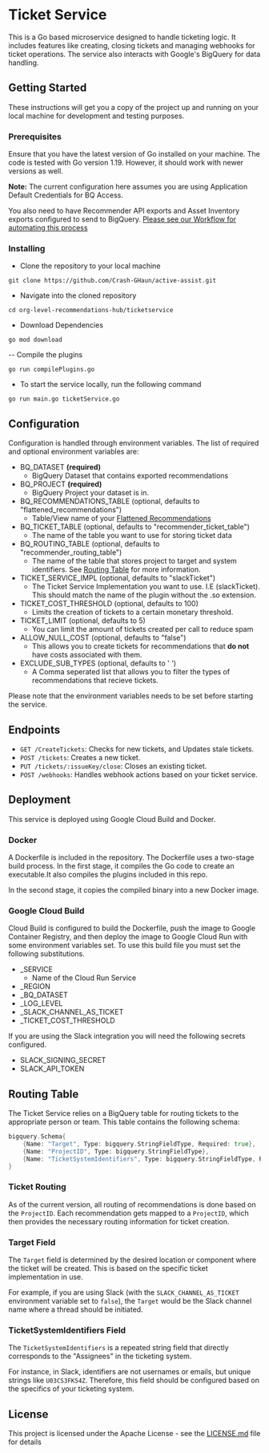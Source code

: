 # Ticket Service

This is a Go based microservice designed to handle ticketing logic. It includes features like creating, closing tickets and managing webhooks for ticket operations. The service also interacts with Google's BigQuery for data handling. 

## Getting Started

These instructions will get you a copy of the project up and running on your local machine for development and testing purposes.

### Prerequisites

Ensure that you have the latest version of Go installed on your machine. The code is tested with Go version 1.19. However, it should work with newer versions as well.

**Note:**  The current configuration here assumes you are using Application Default Credentials for BQ Access.

You also need to have Recommender API exports and Asset Inventory exports configured to send to BigQuery. [Please see our Workflow for automating this process](org-level-recommendations-hub/workflows)

### Installing

- Clone the repository to your local machine
```
git clone https://github.com/Crash-GHaun/active-assist.git
```

- Navigate into the cloned repository
```
cd org-level-recommendations-hub/ticketservice
```

- Download Dependencies
```
go mod download
```

-- Compile the plugins
```
go run compilePlugins.go
```

- To start the service locally, run the following command
```
go run main.go ticketService.go
```

## Configuration

Configuration is handled through environment variables. The list of required and optional environment variables are:

- BQ_DATASET **(required)**
  - BigQuery Dataset that contains exported recommendations
- BQ_PROJECT **(required)**
  - BigQuery Project your dataset is in.
- BQ_RECOMMENDATIONS_TABLE (optional, defaults to "flattened_recommendations")
  - Table/View name of your [Flattened Recommendations](org-level-recommendations-hub/flatten-table-bigquery.sql)
- BQ_TICKET_TABLE (optional, defaults to "recommender_ticket_table")
  - The name of the table you want to use for storing ticket data
- BQ_ROUTING_TABLE (optional, defaults to "recommender_routing_table")
  - The name of the table that stores project to target and system identifiers. See [Routing Table](#routing-table) for more information.
- TICKET_SERVICE_IMPL (optional, defaults to "slackTicket")
  - The Ticket Service Implementation you want to use. I.E (slackTicket). This should match the name of the plugin without the .so extension.
- TICKET_COST_THRESHOLD (optional, defaults to 100)
  - Limits the creation of tickets to a certain monetary threshold. 
- TICKET_LIMIT (optional, defaults to 5)
  - You can limit the amount of tickets created per call to reduce spam
- ALLOW_NULL_COST (optional, defaults to "false")
  - This allows you to create tickets for recommendations that **do not** have costs associated with them.
- EXCLUDE_SUB_TYPES (optional, defaults to ' ')
  - A Comma seperated list that allows you to filter the types of recommendations that recieve tickets.

Please note that the environment variables needs to be set before starting the service.

## Endpoints

- `GET /CreateTickets`: Checks for new tickets, and Updates stale tickets.
- `POST /tickets`: Creates a new ticket.
- `PUT /tickets/:issueKey/close`: Closes an existing ticket.
- `POST /webhooks`: Handles webhook actions based on your ticket service.

## Deployment

This service is deployed using Google Cloud Build and Docker. 

### Docker

A Dockerfile is included in the repository. The Dockerfile uses a two-stage build process. In the first stage, it compiles the Go code to create an executable.It also compiles the plugins included in this repo.

In the second stage, it copies the compiled binary into a new Docker image.


### Google Cloud Build

Cloud Build is configured to build the Dockerfile, push the image to Google Container Registry, and then deploy the image to Google Cloud Run with some environment variables set. To use this build file you must set the following substitutions.

- _SERVICE
  - Name of the Cloud Run Service
- _REGION
- _BQ_DATASET
- _LOG_LEVEL
- _SLACK_CHANNEL_AS_TICKET
- _TICKET_COST_THRESHOLD

If you are using the Slack integration you will need the following secrets configured.

- SLACK_SIGNING_SECRET
- SLACK_API_TOKEN

## Routing Table

The Ticket Service relies on a BigQuery table for routing tickets to the appropriate person or team. This table contains the following schema:

```go
bigquery.Schema{
    {Name: "Target", Type: bigquery.StringFieldType, Required: true},
    {Name: "ProjectID", Type: bigquery.StringFieldType},
    {Name: "TicketSystemIdentifiers", Type: bigquery.StringFieldType, Repeated: true},
}
```

### Ticket Routing

As of the current version, all routing of recommendations is done based on the `ProjectID`. Each recommendation gets mapped to a `ProjectID`, which then provides the necessary routing information for ticket creation.

### Target Field

The `Target` field is determined by the desired location or component where the ticket will be created. This is based on the specific ticket implementation in use.

For example, if you are using Slack (with the `SLACK_CHANNEL_AS_TICKET` environment variable set to `false`), the `Target` would be the Slack channel name where a thread should be initiated.

### TicketSystemIdentifiers Field

The `TicketSystemIdentifiers` is a repeated string field that directly corresponds to the "Assignees" in the ticketing system. 

For instance, in Slack, identifiers are not usernames or emails, but unique strings like `U03CS3FK54Z`. Therefore, this field should be configured based on the specifics of your ticketing system.

## License

This project is licensed under the Apache License - see the [LICENSE.md](LICENSE.md) file for details
